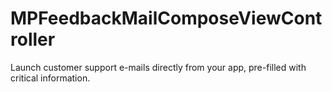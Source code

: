 MPFeedbackMailComposeViewController
===================================

Launch customer support e-mails directly from your app, pre-filled with critical information.
